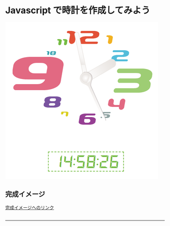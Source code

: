 # Javascript で時計を作成してみよう

![時計の表示](./img/clock.png)


## 完成イメージ

[完成イメージへのリンク](https://tec-yoshi-taka.github.io/analog-clock-finish/clock_finish.html)
<br><br>

---

